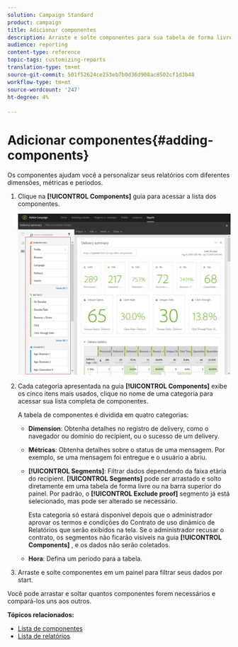 ```yaml
---
solution: Campaign Standard
product: campaign
title: Adicionar componentes
description: Arraste e solte componentes para sua tabela de forma livre para filtrar seus dados e criar seu relatório com start.
audience: reporting
content-type: reference
topic-tags: customizing-reports
translation-type: tm+mt
source-git-commit: 501f52624ce253eb7b0d36d908ac8502cf1d3b48
workflow-type: tm+mt
source-wordcount: '247'
ht-degree: 4%

---
```



# Adicionar componentes{#adding-components}

Os componentes ajudam você a personalizar seus relatórios com diferentes dimensões, métricas e períodos.

1. Clique na **[!UICONTROL Components]** guia para acessar a lista dos componentes.

   ![](assets/dynamic_report_components.png)

1. Cada categoria apresentada na guia **[!UICONTROL Components]** exibe os cinco itens mais usados, clique no nome de uma categoria para acessar sua lista completa de componentes.

   A tabela de componentes é dividida em quatro categorias:

   * **Dimension**: Obtenha detalhes no registro de delivery, como o navegador ou domínio do recipient, ou o sucesso de um delivery.
   * **Métricas**: Obtenha detalhes sobre o status de uma mensagem. Por exemplo, se uma mensagem foi entregue e o usuário a abriu.
   * **[!UICONTROL Segments]**: Filtrar dados dependendo da faixa etária do recipient. **[!UICONTROL Segments]** pode ser arrastado e solto diretamente em uma tabela de forma livre ou na barra superior do painel. Por padrão, o **[!UICONTROL Exclude proof]** segmento já está selecionado, mas pode ser alterado se necessário.

      Esta categoria só estará disponível depois que o administrador aprovar os termos e condições do Contrato de uso dinâmico de Relatórios que serão exibidos na tela. Se o administrador recusar o contrato, os segmentos não ficarão visíveis na guia **[!UICONTROL Components]** , e os dados não serão coletados.

   * **Hora**: Defina um período para a tabela.

1. Arraste e solte componentes em um painel para filtrar seus dados por start.

Você pode arrastar e soltar quantos componentes forem necessários e compará-los uns aos outros.

**Tópicos relacionados:**

* [Lista de componentes](../../reporting/using/list-of-components-.md)
* [Lista de relatórios](../../reporting/using/defining-the-report-period.md)

